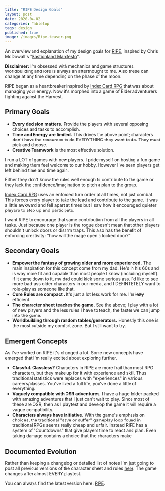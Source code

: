 ```yaml
---
title: "RIPE Design Goals"
layout: post
date: 2020-04-02
categories: Tabletop
tags: design
published: true
image: /images/Ripe-teaser.png
---
```


An overview and explanation of my design goals for [RIPE](/ripe), inspired by Chris McDowall's "[Bastionland Manifesto](http://www.bastionland.com/2020/04/the-bastionland-manifesto.html)".

**Disclaimer:** I'm obsessed with mechanics and game structures. Worldbuilding and lore is always an afterthought to me. Also these can change at any time depending on the phase of the moon.

RIPE began as a heartbreaker inspired by [Index Card RPG](/david/2018/03/online-rpg) that was about managing your energy. Now it's morphed into a game of Elder adventurers fighting against the Harvest.

## Primary Goals

 - **Every decision matters.** Provide the players with several opposing choices and tasks to accomplish.
 - **Time and Energy are limited.** This drives the above point; characters don't have the resources to do EVERYTHING they want to do. They must pick and choose.
 - **Creative Teamwork** is the most effective solution. 

I run a LOT of games with new players. I pride myself on hosting a fun game and making them feel welcome to our hobby. However I've seen players get left behind time and time again. 

Either they don't know the rules well enough to contribute to the game or they lack the confidence/imagination to pitch a plan to the group. 

[Index Card RPG](/david/2018/03/online-rpg) uses an enforced turn order at all times, not just combat. This forces every player to take the lead and contribute to the game. It was a little awkward and fell apart at times but I saw how it encouraged quieter players to step up and participate.

I want RIPE to encourage that same contribution from all the players in all tasks. Just because one player is the rogue doesn't mean that other players shouldn't unlock doors or disarm traps. This also has the benefit of enforcing creativity: "how will the mage open a locked door?"

## Secondary Goals

 - **Empower the fantasy of growing older and more experienced.** The main inspiration for this concept come from my dad. He's in his 60s and is way more fit and capable than most people I know (including myself). If it came down to it, my dad could kick some serious ass. I'd like to see more bad-ass older characters in our media, and I DEFINTETELY want to role-play as someone like that.
 - **Core Rules are compact .** It's just a lot less work for me. I'm ~~lazy~~ efficient.
 - **The character sheet teaches the game.** See the above; I play with a lot of new players and the less rules I have to teach, the faster we can jump into the game.
 - **Worldbuilding through random tables/generators.** Honestly this one is the most outside my comfort zone. But I still want to try.

## Emergent Concepts

As I've worked on RIPE it's changed a lot. Some new concepts have emerged that I'm really excited about exploring further.

 - **Classful. Classless?** Characters in RIPE are more frail than most RPG characters, but they make up for it with experience and skill. Thus traditional statistics were replaces with "experiences" in various careers/classes. You've lived a full life, you've done a little of everything. 
 - **Vaguely compatible with OSR adventures.** I have a huge folder packed with amazing adventures that I just can't wait to play. Since most of these are OSR, then as I playtest and develop the game it will require a vague compatibility.
 - **Characters always have initiative.** With the game's emphasis on choices, the traditional "save or suffer" gameplay loop found in traditional RPGs seems really cheap and unfair. Instead RIPE has a system of "Countdowns" that give players time to react and plan. Even taking damage contains a choice that the characters make.

## Documented Evolution

Rather than keeping a changelog or detailed list of notes I'm just going to post all previous versions of the character sheet and rules [here](https://drive.google.com/drive/folders/1kxKYyoTanjiQ2kzvjiYyyh-7HpV4jhwG?usp=sharing). The game changes after almost EVERY playtest. 

You can always find the latest version here: [RIPE](/ripe).
